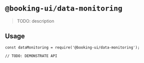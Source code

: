 # `@booking-ui/data-monitoring`

> TODO: description

## Usage

```
const dataMonitoring = require('@booking-ui/data-monitoring');

// TODO: DEMONSTRATE API
```

